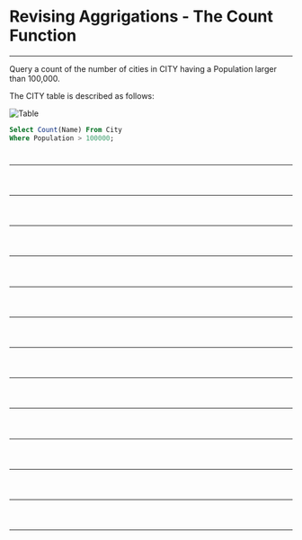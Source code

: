 # Revising Aggrigations - The Count Function
---
Query a count of the number of cities in CITY having a Population larger than 100,000.

The CITY table is described as follows:

![Table](https://s3.amazonaws.com/hr-challenge-images/8137/1449729804-f21d187d0f-CITY.jpg)

```sql
Select Count(Name) From City
Where Population > 100000; 
```

# 
---
```sql

```

# 
---
```sql

```

# 
---
```sql

```

# 
---
```sql

```

# 
---
```sql

```

# 
---
```sql

```

# 
---
```sql

```

# 
---
```sql

```

# 
---
```sql

```

# 
---
```sql

```

# 
---
```sql

```

# 
---
```sql

```

# 
---
```sql

```
